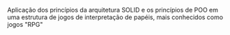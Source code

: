 Aplicação dos princípios da arquitetura SOLID e os princípios de POO em uma estrutura de jogos de interpretação de papéis, mais conhecidos como jogos "RPG"

